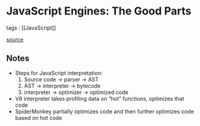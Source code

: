 # JavaScript Engines: The Good Parts

tags
: [[JavaScript]]

[source](https://www.youtube.com/watch?v=5nmpokoRaZI)


## Notes

-   Steps for JavaScript interpretation:
    1.  Source code -> parser -> AST
    2.  AST -> interpreter -> bytecode
    3.  interpreter -> optimizer -> optimized code
-   V8 interpreter takes profiling data on &ldquo;hot&rdquo; functions, optimizes that code
-   SpiderMonkey partially optimizes code and then further optimizes code based on hot code
